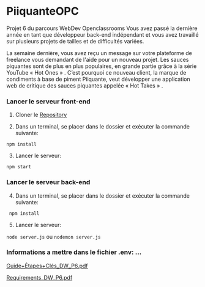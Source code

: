 # PiiquanteOPC
Projet 6 du parcours WebDev Openclassrooms
Vous avez passé la dernière année en tant que développeur back-end indépendant et vous avez travaillé sur plusieurs projets de tailles et de difficultés variées.

La semaine dernière, vous avez reçu un message sur votre plateforme de freelance vous demandant de l'aide pour un nouveau projet. Les sauces piquantes sont de plus en plus populaires, en grande partie grâce à la série YouTube « Hot Ones » . C’est pourquoi ce nouveau client, la marque de condiments à base de piment Piiquante, veut développer une application web de critique des sauces piquantes appelée « Hot Takes » .
### Lancer le serveur front-end
1. Cloner le [Repository](https://github.com/OpenClassrooms-Student-Center/Web-Developer-P6)

2. Dans un terminal, se placer dans le dossier et exécuter la commande suivante:

``` npm install ```

3. Lancer le serveur:

``` npm start ```

### Lancer le serveur back-end
4. Dans un terminal, se placer dans le dossier et exécuter la commande suivante:

``` npm install```


5. Lancer le serveur:

``` node server.js ``` ou ``` nodemon server.js ```

### Informations a mettre dans le fichier .env: ...
[Guide+Étapes+Clés_DW_P6.pdf](https://github.com/Mi-russie/PiiquanteOPC/files/10722002/Guide%2BEtapes%2BCles_DW_P6.pdf)

[Requirements_DW_P6.pdf](https://github.com/Mi-russie/PiiquanteOPC/files/10722006/Requirements_DW_P6.pdf)
